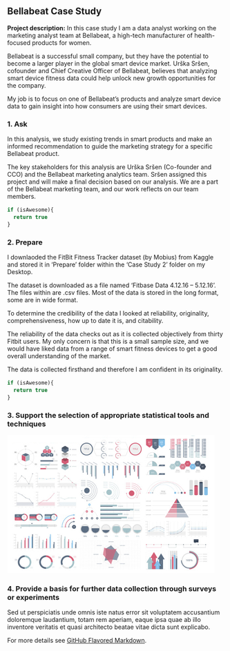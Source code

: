 ## Bellabeat Case Study

**Project description:** In this case study I am a data analyst working on the marketing analyst team at Bellabeat, a high-tech manufacturer of health-focused products for women. 

Bellabeat is a successful small company, but they have the potential to become a larger player in the global smart device market. Urška Sršen, cofounder and Chief Creative Officer of Bellabeat, believes that analyzing smart device fitness data could help unlock new growth opportunities for the company. 

My job is to focus on one of Bellabeat’s products and analyze smart device data to gain insight into how consumers are using their smart devices.

### 1. Ask

In this analysis, we study existing trends in smart products and make an informed recommendation to guide the marketing strategy for a specific Bellabeat product. 

The key stakeholders for this analysis are Urška Sršen (Co-founder and CCO) and the Bellabeat marketing analytics team. Sršen assigned this project and will make a final decision based on our analysis. We are a part of the Bellabeat marketing team, and our work reflects on our team members. 

```javascript
if (isAwesome){
  return true
}
```

### 2. Prepare

I downlaoded the FitBit Fitness Tracker dataset (by Mobius) from Kaggle and stored it in ‘Prepare’ folder within the ‘Case Study 2’ folder on my Desktop. 

The dataset is downloaded as a file named ‘Fitbase Data 4.12.16 – 5.12.16’. The files within are .csv files. Most of the data is stored in the long format, some are in wide format. 

To determine the credibility of the data I looked at reliability, originality, comprehensiveness, how up to date it is, and citability. 

The reliability of the data checks out as it is collected objectively from thirty Fitbit users. My only concern is that this is a small sample size, and we would have liked data from a range of smart fitness devices to get a good overall understanding of the market. 

The data is collected firsthand and therefore I am confident in its originality.

```javascript
if (isAwesome){
  return true
}
```

### 3. Support the selection of appropriate statistical tools and techniques

<img src="images/dummy_thumbnail.jpg?raw=true"/>

### 4. Provide a basis for further data collection through surveys or experiments

Sed ut perspiciatis unde omnis iste natus error sit voluptatem accusantium doloremque laudantium, totam rem aperiam, eaque ipsa quae ab illo inventore veritatis et quasi architecto beatae vitae dicta sunt explicabo. 

For more details see [GitHub Flavored Markdown](https://guides.github.com/features/mastering-markdown/).
